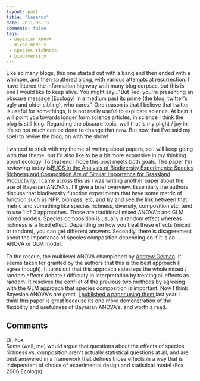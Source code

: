 ```yaml
---
layout: post
title: "Lazarus"
date: 2011-06-13
comments: false
tags:
 - Bayesian ANOVA
 - mixed-models
 - species richness.
 - biodiversity
---
```


<div class='post'>
Like so many blogs, this one started out with a bang and then ended with a whimper, and then sputtered along, with various attempts at resurrection.  I have littered the information highway with many blog corpses, but this is one I would like to keep alive.  You might say..."But Ted, you're presenting an obscure message (Ecology) in a medium past its prime (the blog, twitter's ugly and older sibling), who cares."  One reason is that I believe that twitter is useful for somethings, it is not really useful to explicate science.  At best it will point you towards longer form science articles, in science I think the blog is still king.  Regarding the obscure topic, well that is my plight / joy in life so not much can be done to change that now.  But now that I've said my spell to revive the blog, on with the show!<br /><br />I wanted to stick with my theme of writing about papers, so I will keep going with that theme, but I'd also like to be a bit more expansive in my thinking about ecology.  To that end I hope this post meets both goals.  The paper I'm reviewing today is<a href="http://www.plosone.org/article/info%3Adoi%2F10.1371%2Fjournal.pone.0017434">BUGS in the Analysis of Biodiversity Experiments: Species Richness and Composition Are of Similar Importance for Grassland Productivity</a>.  I came across this as I was writing another paper about the use of Bayesian ANOVA's.  I'll give a brief overview.  Essentially the authors discuss that biodiversity function experiments that have some metric of function such as NPP, biomass, etc, and try and see the link between that metric and something like species richness, diversity, composition etc, tend to use 1 of 2 approaches.  Those are traditional mixed ANOVA's and GLM mixed models.  Species composition is usually a random effect whereas richness is a fixed effect.  Depending on how you treat these effects (mixed or random), you can get different answers.   Secondly, there is disagreement about the importance of species composition depending on if it is an ANOVA or GLM model.  <br /><br />To the rescue, the multilevel ANOVA championed by <a href="http://www.stat.columbia.edu/~gelman/blog/">Andrew Gelman</a>.  It seems taken for granted by the authors that this is the best approach (I agree though).  It turns out that this approach sidesteps the whole mixed / random effects debate / difficulty in interpretation by treating all effects as random.  It resolves the conflict of the previous two methods by agreeing with the GLM approach that species composition is important.  Now I think Bayesian ANOVA's are great. <a href="https://docs.google.com/viewer?a=v&pid=explorer&chrome=true&srcid=0B_M0mgmVJAKUNGYzMTA3MjAtMTU2Ni00MGExLTk2YTMtMTkyYzUyYTYwNGUx&hl=en_US"> I published a paper using them </a>last year.  I think this paper is great because its one more demonstration of the flexibility and usefulness of Bayesian ANOVA's, and worth a read.</div>
<h2>Comments</h2>
<div class='comments'>
<div class='comment'>
<div class='author'>Dr. Fox</div>
<div class='content'>
Some (well, me) would argue that questions about the effects of species richness vs. composition aren&#39;t actually statistical questions at all, and are best answered in a framework that defines those effects in a way that is independent of choice of experimental design and statistical model (Fox 2006 Ecology).</div>
</div>
</div>
